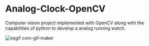 # Analog-Clock-OpenCV
Computer vision project implemented with OpenCV along with the capabilities of python to develop a analog running watch.

 
 
![ezgif com-gif-maker](https://user-images.githubusercontent.com/92026137/181915926-5a28bdaa-06fb-4e13-8ac2-f2aa847ee70e.gif)
